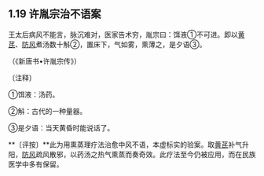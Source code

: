 ## 1.19 许胤宗治不语案

王太后病风不能言，脉沉难对，医家告术穷，胤宗曰：饵液①不可进。即以[黄芪](https://www.gmzyjc.com/read/bc/bc17-0.1.4.0.0.md)、[防风](https://www.gmzyjc.com/read/bc/bc01-1.1.5.0.0.md)煮汤数十斛②，置床下，气如雾，熏薄之，是夕语③。

（《新唐书•许胤宗传》）

〔注释〕

①饵液：汤药。

②斛：古代的一种量器。

③是夕语：当天黄昏时能说话了。

**〔评按〕**此为用熏蒸理疗法治愈中风不语，本虚标实的验案。取[黄芪](https://www.gmzyjc.com/read/bc/bc17-0.1.4.0.0.md)补气升阳，[防风](https://www.gmzyjc.com/read/bc/bc01-1.1.5.0.0.md)疏风散邪，以药汤之热气熏蒸而奏奇效。此疗法至今仍被应用，而在民族医学中多有保留。
